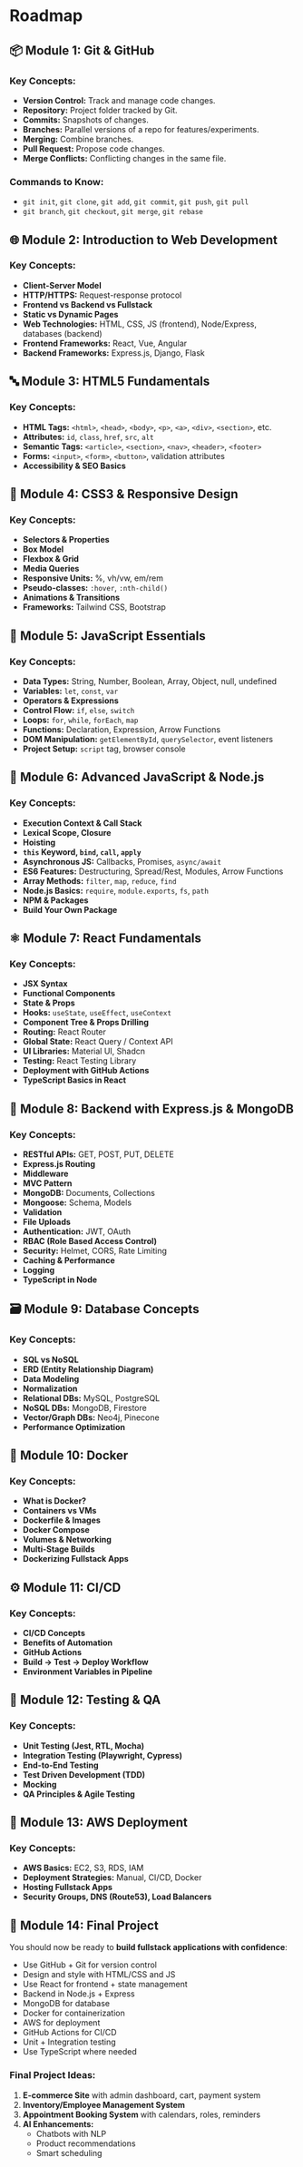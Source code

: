 # Roadmap

## **📦 Module 1: Git & GitHub**
### Key Concepts:
- **Version Control:** Track and manage code changes.
- **Repository:** Project folder tracked by Git.
- **Commits:** Snapshots of changes.
- **Branches:** Parallel versions of a repo for features/experiments.
- **Merging:** Combine branches.
- **Pull Request:** Propose code changes.
- **Merge Conflicts:** Conflicting changes in the same file.

### Commands to Know:
- `git init`, `git clone`, `git add`, `git commit`, `git push`, `git pull`
- `git branch`, `git checkout`, `git merge`, `git rebase`



## **🌐 Module 2: Introduction to Web Development**
### Key Concepts:
- **Client-Server Model**
- **HTTP/HTTPS:** Request-response protocol
- **Frontend vs Backend vs Fullstack**
- **Static vs Dynamic Pages**
- **Web Technologies:** HTML, CSS, JS (frontend), Node/Express, databases (backend)
- **Frontend Frameworks:** React, Vue, Angular
- **Backend Frameworks:** Express.js, Django, Flask



## **🔤 Module 3: HTML5 Fundamentals**
### Key Concepts:
- **HTML Tags:** `<html>`, `<head>`, `<body>`, `<p>`, `<a>`, `<div>`, `<section>`, etc.
- **Attributes:** `id`, `class`, `href`, `src`, `alt`
- **Semantic Tags:** `<article>`, `<section>`, `<nav>`, `<header>`, `<footer>`
- **Forms:** `<input>`, `<form>`, `<button>`, validation attributes
- **Accessibility & SEO Basics**



## **🎨 Module 4: CSS3 & Responsive Design**
### Key Concepts:
- **Selectors & Properties**
- **Box Model**
- **Flexbox & Grid**
- **Media Queries**
- **Responsive Units:** %, vh/vw, em/rem
- **Pseudo-classes:** `:hover`, `:nth-child()`
- **Animations & Transitions**
- **Frameworks:** Tailwind CSS, Bootstrap



## **📜 Module 5: JavaScript Essentials**
### Key Concepts:
- **Data Types:** String, Number, Boolean, Array, Object, null, undefined
- **Variables:** `let`, `const`, `var`
- **Operators & Expressions**
- **Control Flow:** `if`, `else`, `switch`
- **Loops:** `for`, `while`, `forEach`, `map`
- **Functions:** Declaration, Expression, Arrow Functions
- **DOM Manipulation:** `getElementById`, `querySelector`, event listeners
- **Project Setup:** `script` tag, browser console



## **🧠 Module 6: Advanced JavaScript & Node.js**
### Key Concepts:
- **Execution Context & Call Stack**
- **Lexical Scope, Closure**
- **Hoisting**
- **`this` Keyword, `bind`, `call`, `apply`**
- **Asynchronous JS:** Callbacks, Promises, `async/await`
- **ES6 Features:** Destructuring, Spread/Rest, Modules, Arrow Functions
- **Array Methods:** `filter`, `map`, `reduce`, `find`
- **Node.js Basics:** `require`, `module.exports`, `fs`, `path`
- **NPM & Packages**
- **Build Your Own Package**



## **⚛️ Module 7: React Fundamentals**
### Key Concepts:
- **JSX Syntax**
- **Functional Components**
- **State & Props**
- **Hooks:** `useState`, `useEffect`, `useContext`
- **Component Tree & Props Drilling**
- **Routing:** React Router
- **Global State:** React Query / Context API
- **UI Libraries:** Material UI, Shadcn
- **Testing:** React Testing Library
- **Deployment with GitHub Actions**
- **TypeScript Basics in React**



## **🔧 Module 8: Backend with Express.js & MongoDB**
### Key Concepts:
- **RESTful APIs:** GET, POST, PUT, DELETE
- **Express.js Routing**
- **Middleware**
- **MVC Pattern**
- **MongoDB:** Documents, Collections
- **Mongoose:** Schema, Models
- **Validation**
- **File Uploads**
- **Authentication:** JWT, OAuth
- **RBAC (Role Based Access Control)**
- **Security:** Helmet, CORS, Rate Limiting
- **Caching & Performance**
- **Logging**
- **TypeScript in Node**



## **🗃️ Module 9: Database Concepts**
### Key Concepts:
- **SQL vs NoSQL**
- **ERD (Entity Relationship Diagram)**
- **Data Modeling**
- **Normalization**
- **Relational DBs:** MySQL, PostgreSQL
- **NoSQL DBs:** MongoDB, Firestore
- **Vector/Graph DBs:** Neo4j, Pinecone
- **Performance Optimization**



## **🐳 Module 10: Docker**
### Key Concepts:
- **What is Docker?**
- **Containers vs VMs**
- **Dockerfile & Images**
- **Docker Compose**
- **Volumes & Networking**
- **Multi-Stage Builds**
- **Dockerizing Fullstack Apps**



## **⚙️ Module 11: CI/CD**
### Key Concepts:
- **CI/CD Concepts**
- **Benefits of Automation**
- **GitHub Actions**
- **Build → Test → Deploy Workflow**
- **Environment Variables in Pipeline**



## **🧪 Module 12: Testing & QA**
### Key Concepts:
- **Unit Testing (Jest, RTL, Mocha)**
- **Integration Testing (Playwright, Cypress)**
- **End-to-End Testing**
- **Test Driven Development (TDD)**
- **Mocking**
- **QA Principles & Agile Testing**



## **🚀 Module 13: AWS Deployment**
### Key Concepts:
- **AWS Basics:** EC2, S3, RDS, IAM
- **Deployment Strategies:** Manual, CI/CD, Docker
- **Hosting Fullstack Apps**
- **Security Groups, DNS (Route53), Load Balancers**



## **🏁 Module 14: Final Project**
You should now be ready to **build fullstack applications with confidence**:
- Use GitHub + Git for version control
- Design and style with HTML/CSS and JS
- Use React for frontend + state management
- Backend in Node.js + Express
- MongoDB for database
- Docker for containerization
- AWS for deployment
- GitHub Actions for CI/CD
- Unit + Integration testing
- Use TypeScript where needed

### Final Project Ideas:
1. **E-commerce Site** with admin dashboard, cart, payment system  
2. **Inventory/Employee Management System**  
3. **Appointment Booking System** with calendars, roles, reminders  
4. **AI Enhancements:**  
   - Chatbots with NLP  
   - Product recommendations  
   - Smart scheduling  
